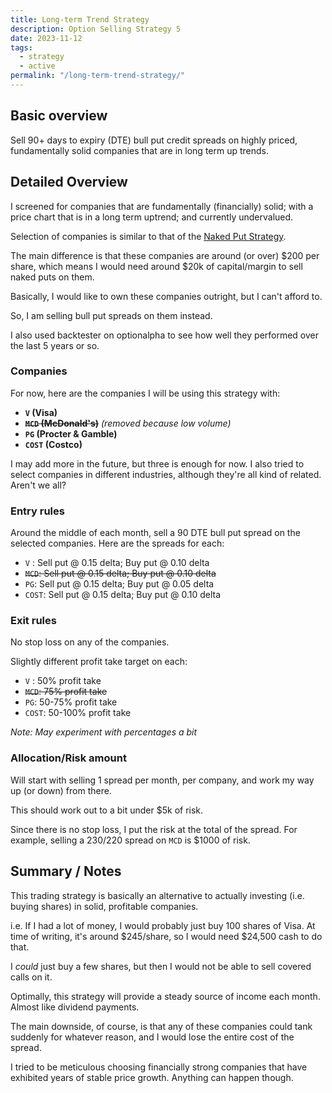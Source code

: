 ```yaml
---
title: Long-term Trend Strategy
description: Option Selling Strategy 5
date: 2023-11-12
tags:
  - strategy
  - active
permalink: "/long-term-trend-strategy/"
---
```



## Basic overview

Sell 90+ days to expiry (DTE) bull put credit spreads on highly priced, fundamentally solid companies that are in long term up trends.
 
## Detailed Overview 

I screened for companies that are fundamentally (financially) solid; with a price chart that is in a long term uptrend; and currently undervalued.  

Selection of companies is similar to that of the <a href="https://options1k.com/naked-put-strategy/">Naked Put Strategy</a>. 

The main difference is that these companies are around (or over) $200 per share, which means I would need around $20k of capital/margin to sell naked puts on them.

Basically, I would like to own these companies outright, but I can't afford to.  

So, I am selling bull put spreads on them instead.

I also used backtester on optionalpha to see how well they performed over the last 5 years or so.

### Companies
For now, here are the companies I will be using this strategy with:
- **`V` (Visa)**
- <s> **`MCD` (McDonald's)**</s>  *(removed because low volume)*
- **`PG` (Procter & Gamble)**
- **`COST` (Costco)**

I may add more in the future, but three is enough for now.  I also tried to select companies in different industries, although they're all kind of related.  Aren't we all?

### Entry rules
Around the middle of each month, sell a 90 DTE bull put spread on the selected companies.  Here are the spreads for each:

- `V` : Sell put @ 0.15 delta; Buy put @ 0.10 delta
- <s> `MCD`: Sell put @ 0.15 delta; Buy put @ 0.10 delta </s>
- `PG`: Sell put @ 0.15 delta; Buy put @ 0.05 delta
- `COST`: Sell put @ 0.15 delta; Buy put @ 0.10 delta


### Exit rules
No stop loss on any of the companies.

Slightly different profit take target on each:
- `V` : 50% profit take
- <s> `MCD`: 75% profit take </s>
- `PG`: 50-75% profit take
- `COST`: 50-100% profit take

*Note: May experiment with percentages a bit*

### Allocation/Risk amount
Will start with selling 1 spread per month, per company, and work my way up (or down) from there.

This should work out to a bit under $5k of risk.  

Since there is no stop loss, I put the risk at the total of the spread.  For example, selling a 230/220 spread on `MCD` is $1000 of risk.

## Summary / Notes
This trading strategy is basically an alternative to actually investing (i.e. buying shares) in solid, profitable companies.

i.e. If I had a lot of money, I would probably just buy 100 shares of Visa.  At time of writing, it's around $245/share, so I would need $24,500 cash to do that.

I *could* just buy a few shares, but then I would not be able to sell covered calls on it.

Optimally, this strategy will provide a steady source of income each month.  Almost like dividend payments.

The main downside, of course, is that any of these companies could tank suddenly for whatever reason, and I would lose the entire cost of the spread.

I tried to be meticulous choosing financially strong companies that have exhibited years of stable price growth.  Anything can happen though.


